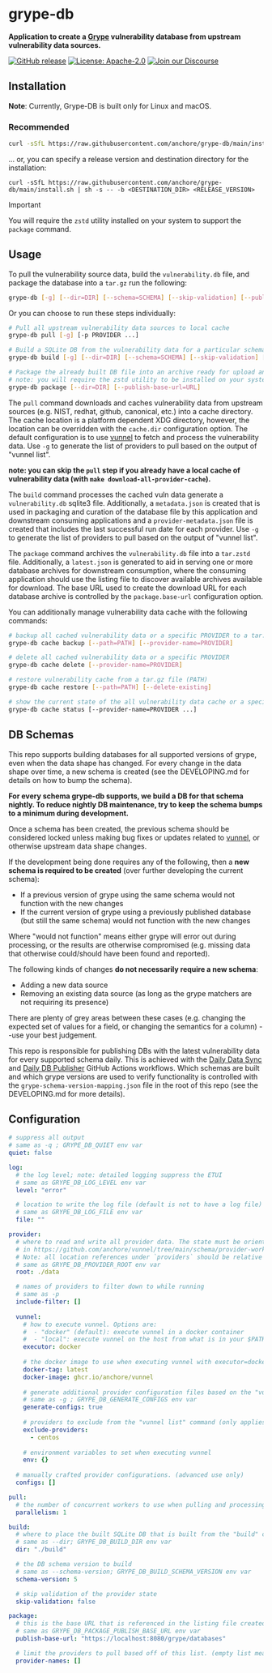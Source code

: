# grype-db

**Application to create a [Grype](https://github.com/anchore/grype) vulnerability database from upstream vulnerability data sources.**

[![GitHub release](https://img.shields.io/github/release/anchore/grype-db.svg)](https://github.com/anchore/grype-db/releases/latest)
[![License: Apache-2.0](https://img.shields.io/badge/License-Apache%202.0-blue.svg)](https://github.com/anchore/grype-db/blob/main/LICENSE)
[![Join our Discourse](https://img.shields.io/badge/Discourse-Join-blue?logo=discourse)](https://anchore.com/discourse)

## Installation

**Note**: Currently, Grype-DB is built only for Linux and macOS.

### Recommended
```bash
curl -sSfL https://raw.githubusercontent.com/anchore/grype-db/main/install.sh | sh -s -- -b /usr/local/bin
```

... or, you can specify a release version and destination directory for the installation:

```
curl -sSfL https://raw.githubusercontent.com/anchore/grype-db/main/install.sh | sh -s -- -b <DESTINATION_DIR> <RELEASE_VERSION>
```

> [!IMPORTANT]  
> You will require the `zstd` utility installed on your system to support the `package` command.

## Usage

To pull the vulnerability source data, build the `vulnerability.db` file, and package the database into a `tar.gz` run the following:

```bash
grype-db [-g] [--dir=DIR] [--schema=SCHEMA] [--skip-validation] [--publish-base-url=URL] [-p PROVIDER ...]
```

Or you can choose to run these steps individually:
```bash
# Pull all upstream vulnerability data sources to local cache
grype-db pull [-g] [-p PROVIDER ...]

# Build a SQLite DB from the vulnerability data for a particular schema version
grype-db build [-g] [--dir=DIR] [--schema=SCHEMA] [--skip-validation] [-p PROVIDER ...]

# Package the already built DB file into an archive ready for upload and serving
# note: you will require the zstd utility to be installed on your system
grype-db package [--dir=DIR] [--publish-base-url=URL]
```

The `pull` command downloads and caches vulnerability data from upstream sources (e.g. NIST, redhat, github, canonical, etc.) into
a cache directory. The cache location is a platform dependent XDG directory, however, the location can be overridden with the `cache.dir`
configuration option. The default configuration is to use [vunnel](https://github.com/anchore/vunnel) to fetch and 
process the vulnerability data. Use `-g` to generate the list of providers to pull based on the output of "vunnel list".

**note: you can skip the `pull` step if you already have a local cache of vulnerability data (with `make download-all-provider-cache`).**

The `build` command processes the cached vuln data generate a `vulnerability.db` sqlite3 file. Additionally, a `metadata.json`
is created that is used in packaging and curation of the database file by this application and downstream consuming applications
and a `provider-metadata.json` file is created that includes the last successful run date for each provider.
Use `-g` to generate the list of providers to pull based on the output of "vunnel list".

The `package` command archives the `vulnerability.db` file into a `tar.zstd` file. Additionally, a `latest.json`
is generated to aid in serving one or more database archives for downstream consumption, where the consuming application should
use the listing file to discover available archives available for download. The base URL used to create the download URL for each
database archive is controlled by the `package.base-url` configuration option.

You can additionally manage vulnerability data cache with the following commands:
```bash
# backup all cached vulnerability data or a specific PROVIDER to a tar.gz file (PATH)
grype-db cache backup [--path=PATH] [--provider-name=PROVIDER]

# delete all cached vulnerability data or a specific PROVIDER
grype-db cache delete [--provider-name=PROVIDER]

# restore vulnerability cache from a tar.gz file (PATH)
grype-db cache restore [--path=PATH] [--delete-existing]

# show the current state of the all vulnerability data cache or a specific PROVIDER
grype-db cache status [--provider-name=PROVIDER ...]
```

## DB Schemas

This repo supports building databases for all supported versions of grype, even when the data shape has changed.
For every change in the data shape over time, a new schema is created (see the DEVELOPING.md for details on how to bump the schema).

**For every schema grype-db supports, we build a DB for that schema nightly. To reduce nightly DB maintenance, try to keep the schema bumps to a minimum during development.**

Once a schema has been created, the previous schema should be considered locked unless making bug fixes or updates related to [vunnel](https://github.com/anchore/vunnel), or otherwise upstream data shape changes.

If the development being done requires any of the following, then a **new schema is required to be created** (over further developing the current schema):
- If a previous version of grype using the same schema would not function with the new changes
- If the current version of grype using a previously published database (but still the same schema) would not function with the new changes

Where "would not function" means either grype will error out during processing, or the results are otherwise compromised (e.g. missing data that otherwise could/should have been found and reported).

The following kinds of changes **do not necessarily require a new schema**:
- Adding a new data source
- Removing an existing data source (as long as the grype matchers are not requiring its presence)

There are plenty of grey areas between these cases (e.g. changing the expected set of values for a field, or changing the semantics for a column) --use your best judgement.

This repo is responsible for publishing DBs with the latest vulnerability data for every supported schema daily.
This is achieved with the [Daily Data Sync](https://github.com/anchore/grype-db/actions/workflows/daily-data-sync.yaml) and [Daily DB Publisher](https://github.com/anchore/grype-db/actions/workflows/daily-db-publisher.yaml) GitHub Actions workflows.
Which schemas are built and which grype versions are used to verify functionality is controlled with the `grype-schema-version-mapping.json` file in the root of this repo 
(see the DEVELOPING.md for more details). 

## Configuration

```yaml
# suppress all output
# same as -q ; GRYPE_DB_QUIET env var
quiet: false

log:
  # the log level; note: detailed logging suppress the ETUI
  # same as GRYPE_DB_LOG_LEVEL env var
  level: "error"

  # location to write the log file (default is not to have a log file)
  # same as GRYPE_DB_LOG_FILE env var
  file: ""

provider:
  # where to read and write all provider data. The state must be oriented as described 
  # in https://github.com/anchore/vunnel/tree/main/schema/provider-workspace-state .
  # Note: all location references under `providers` should be relative to this directory
  # same as GRYPE_DB_PROVIDER_ROOT env var
  root: ./data

  # names of providers to filter down to while running
  # same as -p
  include-filter: []
  
  vunnel:
    # how to execute vunnel. Options are:
    #  - "docker" (default): execute vunnel in a docker container
    #  - "local": execute vunnel on the host from what is in your $PATH
    executor: docker
    
    # the docker image to use when executing vunnel with executor=docker
    docker-tag: latest
    docker-image: ghcr.io/anchore/vunnel
    
    # generate additional provider configuration files based on the "vunnel list" command
    # same as -g ; GRYPE_DB_GENERATE_CONFIGS env var
    generate-configs: true
    
    # providers to exclude from the "vunnel list" command (only applies when generate-configs=true)
    exclude-providers:
      - centos
    
    # environment variables to set when executing vunnel
    env: {}
    
  # manually crafted provider configurations. (advanced use only)
  configs: []

pull:
  # the number of concurrent workers to use when pulling and processing data
  parallelism: 1

build:
  # where to place the built SQLite DB that is built from the "build" command
  # same as --dir; GRYPE_DB_BUILD_DIR env var
  dir: "./build"

  # the DB schema version to build
  # same as --schema-version; GRYPE_DB_BUILD_SCHEMA_VERSION env var
  schema-version: 5

  # skip validation of the provider state
  skip-validation: false

package:
  # this is the base URL that is referenced in the listing file created during the "package" command
  # same as GRYPE_DB_PACKAGE_PUBLISH_BASE_URL env var
  publish-base-url: "https://localhost:8080/grype/databases"

  # limit the providers to pull based off of this list. (empty list means pull all providers)
  provider-names: []

```